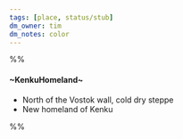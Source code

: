 ```yaml
---
tags: [place, status/stub]
dm_owner: tim
dm_notes: color
---
```


%%
#### ~KenkuHomeland~

- North of the Vostok wall, cold dry steppe    
- New homeland of Kenku
      


%%
